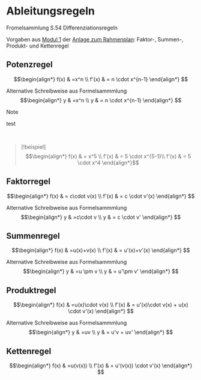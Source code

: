 # Ableitungsregeln

Fromelsammlung S.54 Differenziationsregeln

Vorgaben aus [Modul 1](/modul1/README.md) der [Anlage zum Rahmenplan](/anlage-zum-rahmenplan/inhaltsbezogene-mathematische-kompetenzen.md): Faktor-, Summen-, Produkt- und Kettenregel

## Potenzregel

$$\begin{align*}
f(x) & =x^n \\
f'(x) & = n \cdot x^{n-1}
\end{align*}
$$

Alternative Schreibweise aus Formelsammmlung
$$\begin{align*}
y & =x^n \\
y & = n \cdot x^{n-1}
\end{align*}
$$
> [!note]
> test

<br>

> [!beispiel]
> $$\begin{align*}
f(x) & = x^5 \\
f'(x) & = 5 \cdot x^{5-1}\\
f'(x) & = 5 \cdot x^4
\end{align*}$$
> 

## Faktorregel
$$\begin{align*}
f(x) & = c\cdot v(x) \\
f'(x) & = c \cdot v'(x)
\end{align*}
$$

Alternative Schreibweise aus Formelsammmlung
$$\begin{align*}
y & =c\cdot v \\
y & = c \cdot v'
\end{align*}
$$

## Summenregel
$$\begin{align*}
f(x) & =u(x)+v(x) \\
f'(x) & = u'(x)+v'(x)
\end{align*}
$$

Alternative Schreibweise aus Formelsammmlung
$$\begin{align*}
y & =u \pm v \\
y & = u'\pm v'
\end{align*}
$$


## Produktregel
$$\begin{align*}
f(x) & =u(x)\cdot v(x) \\
f'(x) & = u'(x)\cdot v(x) + u(x) \cdot v'(x)
\end{align*}
$$

Alternative Schreibweise aus Formelsammmlung
$$\begin{align*}
y & =uv \\
y & = u'v + uv'
\end{align*}
$$

## Kettenregel
$$\begin{align*}
f(x) & =u(v(x)) \\
f'(x) & = u'(v(x)) \cdot v'(x)
\end{align*}
$$

